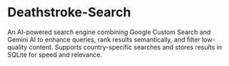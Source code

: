 # Deathstroke-Search
An AI-powered search engine combining Google Custom Search and Gemini AI to enhance queries, rank results semantically, and filter low-quality content. Supports country-specific searches and stores results in SQLite for speed and relevance.
